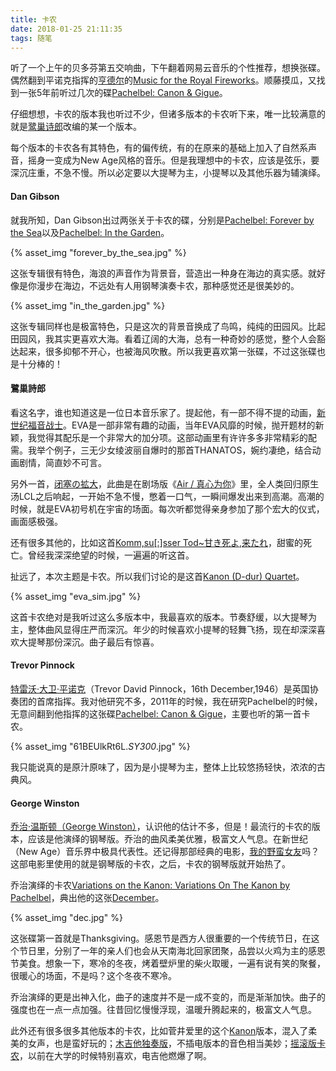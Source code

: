 ```yaml
---
title: 卡农
date: 2018-01-25 21:11:35
tags: 随笔
---
```

听了一个上午的贝多芬第五交响曲，下午翻着网易云音乐的个性推荐，想换张碟。偶然翻到平诺克指挥的[亨德尔](https://zh.wikipedia.org/wiki/%E6%A0%BC%E5%A5%A5%E5%B0%94%E6%A0%BC%C2%B7%E5%BC%97%E9%87%8C%E5%BE%B7%E9%87%8C%E5%B8%8C%C2%B7%E4%BA%A8%E5%BE%B7%E5%B0%94)的[Music for the Royal Fireworks](https://zh.wikipedia.org/wiki/%E7%9A%87%E5%AE%B6%E7%85%99%E7%81%AB)。顺藤摸瓜，又找到一张5年前听过几次的碟[Pachelbel: Canon & Gigue](http://music.163.com/#/album?id=2508212)。

仔细想想，卡农的版本我也听过不少，但诸多版本的卡农听下来，唯一比较满意的就是[鹭巢诗郎](https://zh.wikipedia.org/wiki/%E9%B7%BA%E5%B7%A2%E8%A9%A9%E9%83%8E)改编的某一个版本。

每个版本的卡农各有其特色，有的偏传统，有的在原来的基础上加入了自然系声音，摇身一变成为New Age风格的音乐。但是我理想中的卡农，应该是弦乐，要深沉庄重，不急不慢。所以必定要以大提琴为主，小提琴以及其他乐器为辅演绎。

#### Dan Gibson

就我所知，Dan Gibson出过两张关于卡农的碟，分别是[Pachelbel: Forever by the Sea](http://music.163.com/#/album?id=499131)以及[Pachelbel: In the Garden](http://music.163.com/#/album?id=126379)。

{% asset_img "forever_by_the_sea.jpg" %}

这张专辑很有特色，海浪的声音作为背景音，营造出一种身在海边的真实感。就好像是你漫步在海边，不远处有人用钢琴演奏卡农，那种感觉还是很美妙的。

{% asset_img "in_the_garden.jpg" %}

这张专辑同样也是极富特色，只是这次的背景音换成了鸟鸣，纯纯的田园风。比起田园风，我其实更喜欢大海。看着辽阔的大海，总有一种奇妙的感觉，整个人会豁达起来，很多抑郁不开心，也被海风吹散。所以我更喜欢第一张碟，不过这张碟也是十分棒的！

#### 鷺巢詩郎

看这名字，谁也知道这是一位日本音乐家了。提起他，有一部不得不提的动画，[新世纪福音战士](http://baike.baidu.com/subview/19350/9229059.htm)。EVA是一部非常有趣的动画，当年EVA风靡的时候，抛开题材的新颖，我觉得其配乐是一个非常大的加分项。这部动画里有许许多多非常精彩的配需。我举个例子，三无少女绫波丽自爆时的那首THANATOS，婉约凄绝，结合动画剧情，简直妙不可言。

另外一首，[闭塞の拡大](http://music.163.com/#/song?id=576084)，此曲是在剧场版《[Air / 真心为你](http://baike.baidu.com/view/14475405.htm?fromtitle=Air%E7%9C%9F%E5%BF%83%E4%B8%BA%E4%BD%A0&fromid=6445780&type=syn)》里，全人类回归原生汤LCL之后响起，一开始不急不慢，憋着一口气，一瞬间爆发出来到高潮。高潮的时候，就是EVA初号机在宇宙的场面。每次听都觉得亲身参加了那个宏大的仪式，画面感极强。

还有很多其他的，比如这首[Komm,su[:]sser Tod~甘き死よ,来たれ](http://music.163.com/#/song?id=506177)，甜蜜的死亡。曾经我深深绝望的时候，一遍遍的听这首。

扯远了，本次主题是卡农。所以我们讨论的是这首[Kanon (D-dur) Quartet](http://music.163.com/#/song?id=26135015)。

{% asset_img "eva_sim.jpg" %}

这首卡农绝对是我听过这么多版本中，我最喜欢的版本。节奏舒缓，以大提琴为主，整体曲风显得庄严而深沉。年少的时候喜欢小提琴的轻舞飞扬，现在却深深喜欢大提琴那份深沉。曲子最后有惊喜。

#### Trevor Pinnock

[特雷沃·大卫·平诺克](http://baike.baidu.com/view/1921111.htm)（Trevor David Pinnock，16th December,1946）是英国协奏团的首席指挥。我对他研究不多，2011年的时候，我在研究Pachelbel的时候，无意间翻到他指挥的这张碟[Pachelbel: Canon & Gigue](http://music.163.com/#/album?id=2508212)，主要也听的第一首卡农。

{% asset_img "61BEUlkRt6L._SY300_.jpg" %}

我只能说真的是原汁原味了，因为是小提琴为主，整体上比较悠扬轻快，浓浓的古典风。

#### George Winston

[乔治·温斯顿（George Winston）](https://zh.wikipedia.org/wiki/%E4%B9%94%E6%B2%BB%C2%B7%E6%B8%A9%E6%96%AF%E9%A1%BF)，认识他的估计不多，但是！最流行的卡农的版本，应该是他演绎的钢琴版。乔治的曲风柔美优雅，极富文人气息。在新世纪（New Age）音乐界中极具代表性。还记得那部经典的电影，[我的野蛮女友](https://zh.wikipedia.org/wiki/%E6%88%91%E7%9A%84%E9%87%8E%E8%9B%AE%E5%A5%B3%E5%8F%8B)吗？这部电影里使用的就是钢琴版的卡农，之后，卡农的钢琴版就开始热了。

乔治演绎的卡农[Variations on the Kanon: Variations On The Kanon by Pachelbel](http://music.163.com/#/song?id=17953856)，典出他的这张[December](http://music.163.com/#/album?id=1651485)。

{% asset_img "dec.jpg" %}

这张碟第一首就是Thanksgiving。感恩节是西方人很重要的一个传统节日，在这个节日里，分别了一年的亲人们也会从天南海北回家团聚，品尝以火鸡为主的感恩节美食。想象一下，寒冷的冬夜，烤着壁炉里的柴火取暖，一遍有说有笑的聚餐，很暖心的场面，不是吗？这个冬夜不寒冷。

乔治演绎的更是出神入化，曲子的速度并不是一成不变的，而是渐渐加快。曲子的强度也在一点一点加强。往昔回忆慢慢浮现，温暖升腾起来的，极富文人气息。

此外还有很多很多其他版本的卡农，比如菅井爱里的这个[Kanon](http://music.163.com/#/song?id=553510)版本，混入了柔美的女声，也是蛮好玩的；[木吉他独奏版](http://music.163.com/#/song?id=34532273)，不插电版本的音色相当美妙；[摇滚版卡农](http://music.163.com/#/song?id=36080918)，以前在大学的时候特别喜欢，电吉他燃爆了啊。